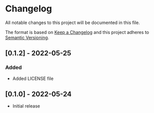 # Changelog

All notable changes to this project will be documented in this file.

The format is based on [Keep a Changelog](http://keepachangelog.com/en/1.0.0/)
and this project adheres to [Semantic Versioning](http://semver.org/spec/v2.0.0.html).

<!-- markdownlint-disable MD024 -->

## [0.1.2] - 2022-05-25

### Added

- Added LICENSE file

## [0.1.0] - 2022-05-24

- Initial release
